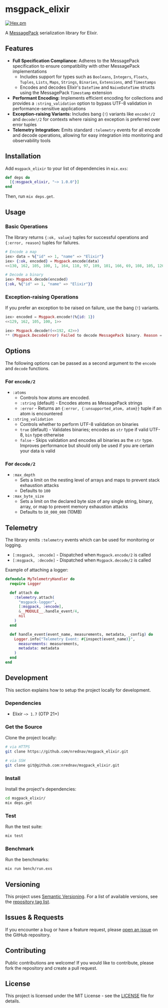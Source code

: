 # msgpack_elixir

[![Hex.pm](https://img.shields.io/hexpm/v/msgpack_elixir.svg)](https://hex.pm/packages/msgpack_elixir)

A [MessagePack](https://msgpack.org/) serialization library for Elixir.

## Features

- **Full Specification Compliance:** Adheres to the MessagePack specification to
  ensure compatibility with other MessagePack implementations
  - Includes support for types such as `Booleans`, `Integers`, `Floats`, `Tuples`,
    `Lists`, `Maps`, `Strings`, `Binaries`, `Extensions`, and `Timestamps`
  - Encodes and decodes Elixir's `DateTime` and `NaiveDateTime` structs using
    the MessagePack `Timestamp` extension
- **Performant Encoding:** Implements efficient encoding for collections and
  provides a `:string_validation` option to bypass UTF-8 validation in
  performance-sensitive applications
- **Exception-raising Variants:** Includes bang (`!`) variants like `encode!/2`
  and `decode!/2` for contexts where raising an exception is preferred over
  error tuples
- **Telemetry Integration:** Emits standard `:telemetry` events for all encode
  and decode operations, allowing for easy integration into monitoring and
  observability tools

## Installation

Add `msgpack_elixir` to your list of dependencies in `mix.exs`:

```elixir
def deps do
  [{:msgpack_elixir, "~> 1.0.0"}]
end
```

Then, run `mix deps.get`.

## Usage

### Basic Operations

The library returns `{:ok, value}` tuples for successful operations and
`{:error, reason}` tuples for failures.

```elixir
# Encode a map
iex> data = %{"id" => 1, "name" => "Elixir"}
iex> {:ok, encoded} = Msgpack.encode(data)
<<130, 162, 105, 100, 1, 164, 110, 97, 109, 101, 166, 69, 108, 105, 120, 105, 114>>

# Decode a binary
iex> Msgpack.decode(encoded)
{:ok, %{"id" => 1, "name" => "Elixir"}}
```

### Exception-raising Operations

If you prefer an exception to be raised on failure, use the bang (`!`) variants.

```elixir
iex> encoded = Msgpack.encode!(%{id: 1})
<<129, 162, 105, 100, 1>>

iex> Msgpack.decode!(<<192, 42>>)
** (Msgpack.DecodeError) Failed to decode MessagePack binary. Reason = {:trailing_bytes, <<42>>}
```

## Options

The following options can be passed as a second argument to the `encode` and
`decode` functions.

### For `encode/2`

- `:atoms`
  - Controls how atoms are encoded.
  - `:string` (default) - Encodes atoms as MessagePack strings
  - `:error` - Returns an `{:error, {:unsupported_atom, atom}}` tuple if an atom
    is encountered
- `:string_validation`
  - Controls whether to perform UTF-8 validation on binaries
  - `true` (default) - Validates binaries; encodes as `str` type if valid UTF-8,
    `bin` type otherwise
  - `false` - Skips validation and encodes all binaries as the `str` type.
    Improves performance but should only be used if you are certain your data is
    valid

### For `decode/2`

- `:max_depth`
  - Sets a limit on the nesting level of arrays and maps to prevent stack
    exhaustion attacks
  - Defaults to `100`
- `:max_byte_size`
  - Sets a limit on the declared byte size of any single string, binary, array,
    or map to prevent memory exhaustion attacks
  - Defaults to `10_000_000` (10MB)

## Telemetry

The library emits `:telemetry` events which can be used for monitoring or
logging.

- `[:msgpack, :encode]` - Dispatched when `Msgpack.encode/2` is called
- `[:msgpack, :decode]` - Dispatched when `Msgpack.decode/2` is called

Example of attaching a logger:

```elixir
defmodule MyTelemetryHandler do
  require Logger

  def attach do
    :telemetry.attach(
      "msgpack-logger",
      [:msgpack, :encode],
      &__MODULE__.handle_event/4,
      nil
    )
  end

  def handle_event(event_name, measurements, metadata, _config) do
    Logger.info("Telemetry Event: #{inspect(event_name)}",
      measurements: measurements,
      metadata: metadata
    )
  end
end
```

## Development

This section explains how to setup the project locally for development.

### Dependencies

- Elixir `~> 1.7` (OTP 21+)

### Get the Source

Clone the project locally:

```bash
# via HTTPS
git clone https://github.com/nrednav/msgpack_elixir.git

# via SSH
git clone git@github.com:nrednav/msgpack_elixir.git
```

### Install

Install the project's dependencies:

```bash
cd msgpack_elixir/
mix deps.get
```

### Test

Run the test suite:

```bash
mix test
```

### Benchmark

Run the benchmarks:

```bash
mix run bench/run.exs
```

## Versioning

This project uses [Semantic Versioning](https://semver.org/).
For a list of available versions, see the [repository tag list](https://github.com/nrednav/msgpack_elixir/tags).

## Issues & Requests

If you encounter a bug or have a feature request, please [open an
issue](https://github.com/nrednav/msgpack_elixir/issues) on the GitHub
repository.

## Contributing

Public contributions are welcome! If you would like to contribute, please fork
the repository and create a pull request.

## License

This project is licensed under the MIT License - see the [LICENSE](./LICENSE)
file for details.

